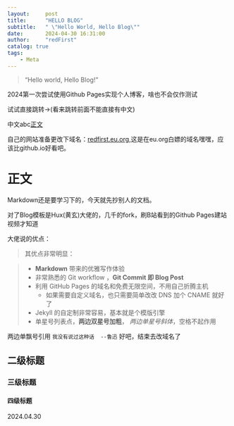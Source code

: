 ```yaml
---
layout:     post
title:      "HELLO BLOG"
subtitle:   " \"Hello World, Hello Blog\""
date:       2024-04-30 16:31:00
author:     "redFirst"
catalog: true
tags:
    - Meta
---
```


> “Hello world, Hello Blog!”

2024第一次尝试使用Github Pages实现个人博客，啥也不会仅作测试

试试直接跳转->(看来跳转前面不能直接有中文)

中文abc[正文](#build)

自己的网站准备更改下域名：[redfirst.eu.org](https://redfirst.eu.org),这是在eu.org白嫖的域名嘿嘿，应该比github.io好看吧。


<p id = "build"></p>

# 正文
Markdown还是要学习下的，今天就先抄别人的文档。

对了Blog模板是Hux(黄玄)大佬的，几千的fork，刷B站看到的Github Pages建站视频才知道

大佬说的优点：

>其优点非常明显：

>* **Markdown** 带来的优雅写作体验
>* 非常熟悉的 Git workflow ，**Git Commit 即 Blog Post**
>* 利用 GitHub Pages 的域名和免费无限空间，不用自己折腾主机
>	 * 如果需要自定义域名，也只需要简单改改 DNS 加个 CNAME 就好了 
>* Jekyll 的自定制非常容易，基本就是个模版引擎
>* 单星号列表点，**两边双星号加粗**，         *两边单星号斜体*，空格不起作用

两边单飘号引用 `我没有说过这种话  --鲁迅`
好吧，结束去改域名了


## 二级标题
### 三级标题
#### 四级标题

2024.04.30